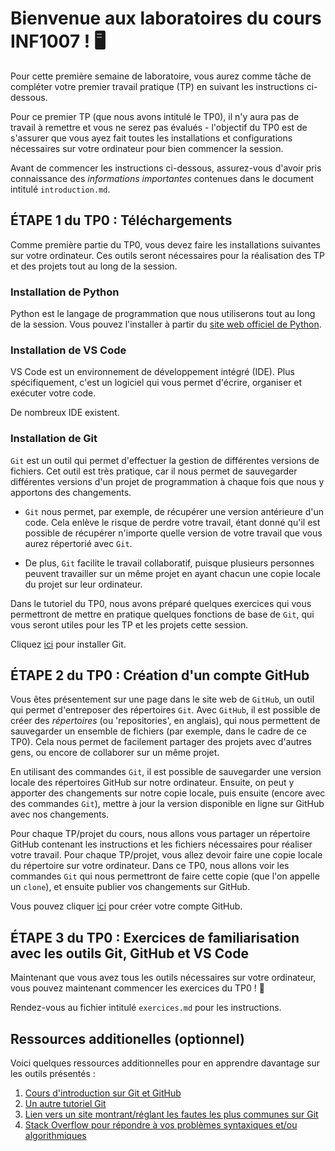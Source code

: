# Bienvenue aux laboratoires du cours INF1007 ! 🖥️

Pour cette première semaine de laboratoire, vous aurez comme tâche de compléter votre premier travail pratique (TP) en suivant les instructions ci-dessous. 

Pour ce premier TP (que nous avons intitulé le TP0), il n'y aura pas de travail à remettre et vous ne serez pas évalués - l'objectif du TP0 est de s'assurer que vous ayez fait toutes les installations et configurations nécessaires sur votre ordinateur pour bien commencer la session. 

Avant de commencer les instructions ci-dessous, assurez-vous d'avoir pris connaissance des *informations importantes* contenues dans le document intitulé `introduction.md`. 

## ÉTAPE 1 du TP0 : Téléchargements

Comme première partie du TP0, vous devez faire les installations suivantes sur votre ordinateur. Ces outils seront nécessaires pour la réalisation des TP et des projets tout au long de la session.

### Installation de Python

Python est le langage de programmation que nous utiliserons tout au long de la session. Vous pouvez l'installer à partir du [site web officiel de Python](https://www.python.org/downloads/). 

### Installation de VS Code

VS Code est un environnement de développement intégré (IDE). Plus spécifiquement, c'est un logiciel qui vous permet d'écrire, organiser et exécuter votre code. 

De nombreux IDE existent. 

### Installation de Git

`Git` est un outil qui permet d'effectuer la gestion de différentes versions de fichiers. Cet outil est très pratique, car il nous permet de sauvegarder différentes versions d'un projet de programmation à chaque fois que nous y apportons des changements. 

- `Git` nous permet, par exemple, de récupérer une version antérieure d'un code. Cela enlève le risque de perdre votre travail, étant donné qu'il est possible de récupérer n'importe quelle version de votre travail que vous aurez répertorié avec `Git`. 

- De plus, `Git` facilite le travail collaboratif, puisque plusieurs personnes peuvent travailler sur un même projet en ayant chacun une copie locale du projet sur leur ordinateur.

Dans le tutoriel du TP0, nous avons préparé quelques exercices qui vous permettront de mettre en pratique quelques fonctions de base de `Git`, qui vous seront utiles pour les TP et les projets cette session. 

Cliquez [ici](https://git-scm.com/) pour installer Git.

## ÉTAPE 2 du TP0 : Création d'un compte GitHub 

Vous êtes présentement sur une page dans le site web de `GitHub`, un outil qui permet d'entreposer des répertoires `Git`. Avec `GitHub`, il est possible de créer des *répertoires* (ou 'repositories', en anglais), qui nous permettent de sauvegarder un ensemble de fichiers (par exemple, dans le cadre de ce TP0). Cela nous permet de facilement partager des projets avec d'autres gens, ou encore de collaborer sur un même projet. 

En utilisant des commandes `Git`, il est possible de sauvegarder une version locale des répertoires GitHub sur notre ordinateur. Ensuite, on peut y apporter des changements sur notre copie locale, puis ensuite (encore avec des commandes `Git`), mettre à jour la version disponible en ligne sur GitHub avec nos changements. 

Pour chaque TP/projet du cours, nous allons vous partager un répertoire GitHub contenant les instructions et les fichiers nécessaires pour réaliser votre travail. Pour chaque TP/projet, vous allez devoir faire une copie locale du répertoire sur votre ordinateur. Dans ce TP0, nous allons voir les commandes `Git` qui nous permettront de faire cette copie (que l'on appelle un `clone`), et ensuite publier vos changements sur GitHub. 

Vous pouvez cliquer [ici](https://github.com) pour créer votre compte GitHub. 

## ÉTAPE 3 du TP0 : Exercices de familiarisation avec les outils Git, GitHub et VS Code

Maintenant que vous avez tous les outils nécessaires sur votre ordinateur, vous pouvez maintenant commencer les exercices du TP0 ! :tada:

Rendez-vous au fichier intitulé `exercices.md` pour les instructions. 

## Ressources additionelles (optionnel)

Voici quelques ressources additionnelles pour en apprendre davantage sur les outils présentés :

1. [Cours d'introduction sur Git et GitHub](https://emdupre.github.io/git-course/)
2. [Un autre tutoriel Git](https://www.w3schools.com/git/)
3. [Lien vers un site montrant/réglant les fautes les plus communes sur Git](https://dangitgit.com/)
4. [Stack Overflow pour répondre à vos problèmes syntaxiques et/ou algorithmiques](https://stackoverflow.com/)









